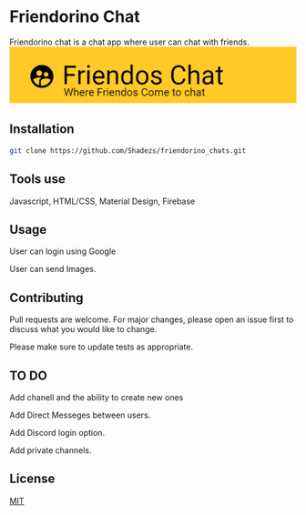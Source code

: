 # Friendorino Chat
Friendorino chat is a chat app where user can chat with friends.
![img](https://github.com/Shadezs/friendorino_chats/blob/master/BANNER.PNG)
## Installation

```bash
git clone https://github.com/Shadezs/friendorino_chats.git
```
## Tools use
Javascript, HTML/CSS, Material Design, Firebase

## Usage
User can login using Google

User can send Images.



## Contributing
Pull requests are welcome. For major changes, please open an issue first to discuss what you would like to change.

Please make sure to update tests as appropriate.

## TO DO
Add chanell and the ability to create new ones

Add Direct Messeges between users.

Add Discord login option.

Add private channels.
## License
[MIT](https://choosealicense.com/licenses/mit/)

